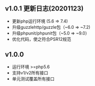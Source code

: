 ## v1.0.1 更新日志(20201123)
- 更新php运行环境 (5.6 => 7.4)
- 升级guzzlehttp/guzzle包（~6.0 => ~7.2)
- 升级phpunit/phpunit包（~5.0 => ~9.0）
- 优化代码，使之符合PSR12规范

## v1.0.0
- 运行环境 >=php5.6 
- 支持v1/v2所有接口
- 单元测试覆盖所有接口